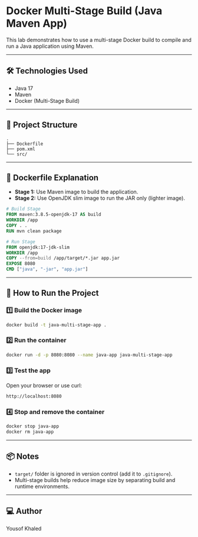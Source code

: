 # Docker Multi-Stage Build (Java Maven App)

This lab demonstrates how to use a multi-stage Docker build to compile and run a Java application using Maven.

---

## 🛠️ Technologies Used

- Java 17
- Maven
- Docker (Multi-Stage Build)

---

## 📁 Project Structure

```
.
├── Dockerfile
├── pom.xml
└── src/
```

---

## 🧱 Dockerfile Explanation

- **Stage 1:** Use Maven image to build the application.
- **Stage 2:** Use OpenJDK slim image to run the JAR only (lighter image).

```dockerfile
# Build Stage
FROM maven:3.8.5-openjdk-17 AS build
WORKDIR /app
COPY . .
RUN mvn clean package

# Run Stage
FROM openjdk:17-jdk-slim
WORKDIR /app
COPY --from=build /app/target/*.jar app.jar
EXPOSE 8080
CMD ["java", "-jar", "app.jar"]
```

---

## 🚀 How to Run the Project

### 1️⃣ Build the Docker image

```bash
docker build -t java-multi-stage-app .
```

### 2️⃣ Run the container

```bash
docker run -d -p 8080:8080 --name java-app java-multi-stage-app
```

### 3️⃣ Test the app

Open your browser or use curl:

```bash
http://localhost:8080
```

### 4️⃣ Stop and remove the container

```bash
docker stop java-app
docker rm java-app
```

---

## 📦 Notes

- `target/` folder is ignored in version control (add it to `.gitignore`).
- Multi-stage builds help reduce image size by separating build and runtime environments.

---

## 💻 Author

Yousof Khaled 


